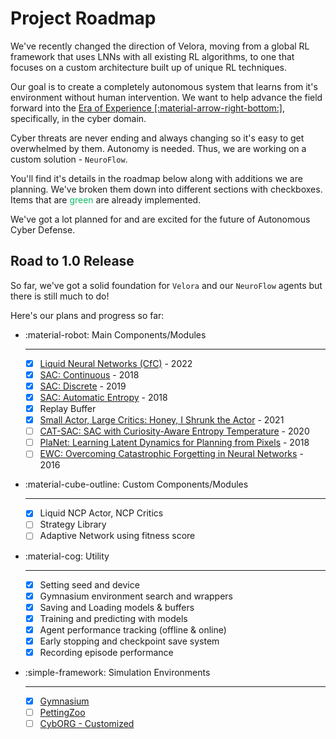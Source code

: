 # Project Roadmap

We've recently changed the direction of Velora, moving from a global RL framework that uses LNNs with all existing RL algorithms, to one that focuses on a custom architecture built up of unique RL techniques.

Our goal is to create a completely autonomous system that learns from it's environment without human intervention. We want to help advance the field forward into the [Era of Experience [:material-arrow-right-bottom:]](https://storage.googleapis.com/deepmind-media/Era-of-Experience%20/The%20Era%20of%20Experience%20Paper.pdf), specifically, in the cyber domain.

Cyber threats are never ending and always changing so it's easy to get overwhelmed by them. Autonomy is needed. Thus, we are working on a custom solution - `NeuroFlow`.

You'll find it's details in the roadmap below along with additions we are planning. We've broken them down into different sections with checkboxes. Items that are <span style="color: #0FBB68;">green</span> are already implemented.

We've got a lot planned for and are excited for the future of Autonomous Cyber Defense.

## Road to 1.0 Release

So far, we've got a solid foundation for `Velora` and our `NeuroFlow` agents but there is still much to do!

Here's our plans and progress so far:

<div class="grid cards" markdown>

- :material-robot: Main Components/Modules

    ---

    - [x] [Liquid Neural Networks (CfC)](https://www.nature.com/articles/s42256-022-00556-7) - 2022
    - [x] [SAC: Continuous](https://arxiv.org/abs/1801.01290) - 2018
    - [x] [SAC: Discrete](https://arxiv.org/abs/1910.07207) - 2019
    - [x] [SAC: Automatic Entropy](https://arxiv.org/abs/1812.05905) - 2018
    - [x] Replay Buffer
    - [x] [Small Actor, Large Critics: Honey, I Shrunk the Actor](https://arxiv.org/abs/2102.11893) - 2021
    - [ ] [CAT-SAC: SAC with Curiosity-Aware Entropy Temperature](https://openreview.net/forum?id=paE8yL0aKHo) - 2020
    - [ ] [PlaNet: Learning Latent Dynamics for Planning from Pixels](https://arxiv.org/abs/1811.04551) - 2018
    - [ ] [EWC: Overcoming Catastrophic Forgetting in Neural Networks](https://arxiv.org/abs/1612.00796) - 2016

</div>

<div class="grid cards" markdown>

- :material-cube-outline: Custom Components/Modules

    ---

    - [x] Liquid NCP Actor, NCP Critics
    - [ ] Strategy Library
    - [ ] Adaptive Network using fitness score

</div>

<div class="grid cards" markdown>

- :material-cog: Utility

    ---

    - [x] Setting seed and device
    - [x] Gymnasium environment search and wrappers
    - [x] Saving and Loading models & buffers
    - [x] Training and predicting with models
    - [x] Agent performance tracking (offline & online)
    - [x] Early stopping and checkpoint save system
    - [x] Recording episode performance

</div>

<div class="grid cards" markdown>

- :simple-framework: Simulation Environments

    ---

    - [x] [Gymnasium](https://gymnasium.farama.org/)
    - [ ] [PettingZoo](https://pettingzoo.farama.org/index.html)
    - [ ] [CybORG - Customized](https://github.com/cage-challenge/CybORG)

</div>
